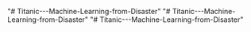 "# Titanic---Machine-Learning-from-Disaster" 
"# Titanic---Machine-Learning-from-Disaster" 
"# Titanic---Machine-Learning-from-Disaster" 
